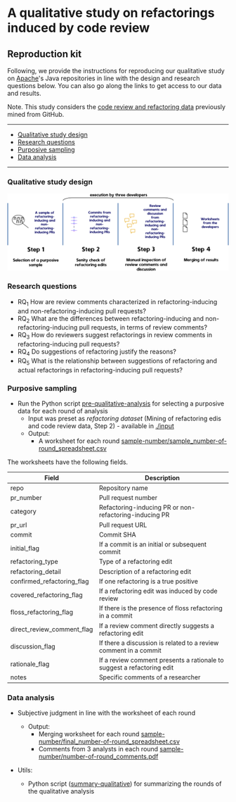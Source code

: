 # A qualitative study on refactorings induced by code review

## Reproduction kit

Following, we provide the instructions for reproducing our qualitative study on [Apache](https://github.com/apache)'s Java repositories in line with the design and research questions below.
You can also go along the links to get access to our data and results.

Note. This study considers the [code review and refactoring data](https://github.com/flaviacoelho/thesis-reproduction-kit/tree/master?tab=readme-ov-file#Mining-of-Refactoring-Edits-and-Code-Review-Data) previously mined from GitHub.

---
  * [Qualitative study design](#Qualitative-study-design)
  * [Research questions](#Research-questions)
  * [Purposive sampling](#Purposive-sampling)
  * [Data analysis](#Data-analysis)
---

### Qualitative study design
![StudyTwoDesign](./images/study_two_design.jpg)

### Research questions
* RQ<sub>1</sub> How are review comments characterized in refactoring-inducing and non-refactoring-inducing pull requests? 
* RQ<sub>2</sub> What are the differences between refactoring-inducing and non-refactoring-inducing pull requests, in terms of review comments? 
* RQ<sub>3</sub> How do reviewers suggest refactorings in review comments in refactoring-inducing pull requests? 
* RQ<sub>4</sub> Do suggestions of refactoring justify the reasons? 
* RQ<sub>5</sub> What is the relationship between suggestions of refactoring and actual
refactorings in refactoring-inducing pull requests? 

### Purposive sampling
* Run the Python script [pre-qualitative-analysis](study-two/pre-qualitative-analysis.py) for selecting a purposive data for each round of analysis
  * Input was preset as *refactoring dataset* (Mining of refactoring edis and code review data, Step 2) - available in [./input](study-two/input)
  * Output: 
      * A worksheet for each round [sample-number/sample_number-of-round_spreadsheet.csv](study-two/output/)

The worksheets have the following fields.
 
| Field                      | Description                                                            |
|----------------------------|------------------------------------------------------------------------|
| repo                       | Repository name                                                        |
| pr_number                  | Pull request number                                                    |
| category                   | Refactoring-inducing PR or non-refactoring-inducing PR                 |
| pr_url                     | Pull request URL                                                       |
| commit                     | Commit SHA                                                             |
| initial_flag               | If a commit is an initial or subsequent commit                         |
| refactoring_type           | Type of a refactoring edit                                             |
| refactoring_detail         | Description of a refactoring edit                                      |
| confirmed_refactoring_flag | If one refactoring is a true positive                                  |
| covered_refactoring_flag   | If a refactoring edit was induced by code review                       |
| floss_refactoring_flag     | If there is the presence of floss refactoring in a commit              |
| direct_review_comment_flag | If a review comment directly suggests a refactoring edit               |
| discussion_flag            | If there a discussion is related to a review comment in a commit       |
| rationale_flag             | If a review comment presents a rationale to suggest a refactoring edit |
| notes                      | Specific comments of a researcher                                      |
    
### Data analysis
* Subjective judgment in line with the worksheet of each round  
  * Output: 
      * Merging worksheet for each round [sample-number/final_number-of-round_spreadsheet.csv](study-two/output/)
      * Comments from 3 analysts in each round [sample-number/number-of-round_comments.pdf](study-two/output/)

* Utils:
  * Python script ([summary-qualitative](study-two/summary_qualitative.py)) for summarizing the rounds of the qualitative analysis
